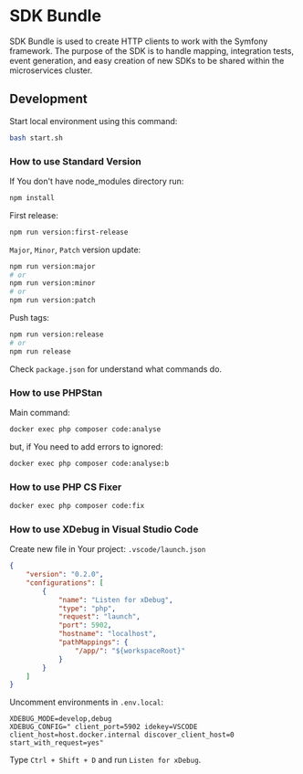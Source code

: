# SDK Bundle #

SDK Bundle is used to create HTTP clients to work with the Symfony framework. The purpose of the SDK is to handle mapping, integration tests, event generation, and easy creation of new SDKs to be shared within the microservices cluster.

## Development

Start local environment using this command:
```sh
bash start.sh
```

### How to use **Standard Version**

If You don't have node_modules directory run:
```sh
npm install
```

First release:
```sh
npm run version:first-release
```

`Major`, `Minor`, `Patch` version update:
```sh
npm run version:major
# or
npm run version:minor
# or
npm run version:patch
```

Push tags:
```sh
npm run version:release
# or
npm run release
```

Check `package.json` for understand what commands do.

### How to use **PHPStan**

Main command:
```bash
docker exec php composer code:analyse
```
but, if You need to add errors to ignored:
```bash
docker exec php composer code:analyse:b
```

### How to use **PHP CS Fixer**

```bash
docker exec php composer code:fix
```

### How to use **XDebug** in **Visual Studio Code**

Create new file in Your project: `.vscode/launch.json`
```json
{
    "version": "0.2.0",
    "configurations": [
        {
            "name": "Listen for xDebug",
            "type": "php",
            "request": "launch",
            "port": 5902,
            "hostname": "localhost",
            "pathMappings": {
                "/app/": "${workspaceRoot}"
            }
        }
    ]
}
```

Uncomment environments in `.env.local`:
```env
XDEBUG_MODE=develop,debug
XDEBUG_CONFIG=" client_port=5902 idekey=VSCODE client_host=host.docker.internal discover_client_host=0 start_with_request=yes"
```

Type `Ctrl + Shift + D` and run `Listen for xDebug`.
